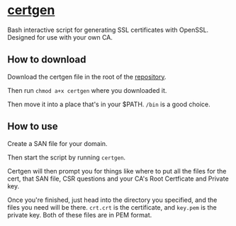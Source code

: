# [certgen](https://github.com/reesericci/certgen)
Bash interactive script for generating SSL certificates with OpenSSL. Designed for use with your own CA.

## How to download
Download the certgen file in the root of the [repository](htttps://github.com/reesericci/certgen).

Then run `chmod a+x certgen` where you downloaded it.

Then move it into a place that's in your $PATH. `/bin` is a good choice.

## How to use
Create a SAN file for your domain.

Then start the script by running `certgen`.

Certgen will then prompt you for things like where to put all the files for the cert, that SAN file, CSR questions and your CA's Root Certficate and Private key.

Once you're finished, just head into the directory you specified, and the files you need will be there. `crt.crt` is the certificate, and `key.pem` is the private 
key. Both of these files are in PEM format. 
